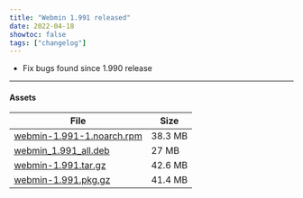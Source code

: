 ```yaml
---
title: "Webmin 1.991 released"
date: 2022-04-18
showtoc: false
tags: ["changelog"]
---
```


* Fix bugs found since 1.990 release

---

#### Assets

| File                       | Size |
| -------------------------- | -----|
|[webmin-1.991-1.noarch.rpm](https://github.com/webmin/webmin/releases/download/1.991/webmin-1.991-1.noarch.rpm) | 38.3 MB |
|[webmin_1.991_all.deb](https://github.com/webmin/webmin/releases/download/1.991/webmin_1.991_all.deb) | 27 MB |
|[webmin-1.991.tar.gz](https://github.com/webmin/webmin/releases/download/1.991/webmin-1.991.tar.gz) | 42.6 MB |
|[webmin-1.991.pkg.gz](https://github.com/webmin/webmin/releases/download/1.991/webmin-1.991.pkg.gz) | 41.4 MB |
